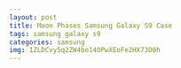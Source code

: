 ```yaml
---
layout: post
title: Moon Phases Samsung Galaxy S9 Case
tags: samsung galaxy s9
categories: samsung
img: 1ZLDCvy5q2ZW4bo14OPwXEoFe2HX73O0h
---
```

